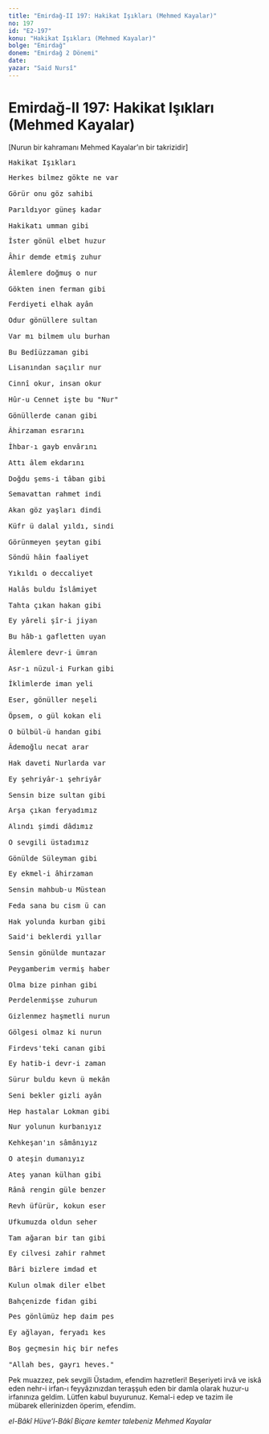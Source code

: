 ```yaml
---
title: "Emirdağ-II 197: Hakikat Işıkları (Mehmed Kayalar)"
no: 197
id: "E2-197"
konu: "Hakikat Işıkları (Mehmed Kayalar)"
bolge: "Emirdağ"
donem: "Emirdağ 2 Dönemi"
date: 
yazar: "Said Nursî"
---
```


# Emirdağ-II 197: Hakikat Işıkları (Mehmed Kayalar)

<p class="takdim">[Nurun bir kahramanı Mehmed Kayalar’ın bir takrizidir]</p>

<pre>
Hakikat Işıkları
</pre>

<pre>
Herkes bilmez gökte ne var
 
Görür onu göz sahibi
 
Parıldıyor güneş kadar
 
Hakikatı umman gibi
</pre>

<pre>
İster gönül elbet huzur
 
Âhir demde etmiş zuhur
 
Âlemlere doğmuş o nur
 
Gökten inen ferman gibi
</pre>

<pre>
Ferdiyeti elhak ayân
 
Odur gönüllere sultan
 
Var mı bilmem ulu burhan
 
Bu Bedîüzzaman gibi
</pre>

<pre>
Lisanından saçılır nur
 
Cinnî okur, insan okur
 
Hûr-u Cennet işte bu "Nur"
 
Gönüllerde canan gibi
</pre>

<pre>
Âhirzaman esrarını
 
İhbar-ı gayb envârını
 
Attı âlem ekdarını
 
Doğdu şems-i tâban gibi
</pre>

<pre>
Semavattan rahmet indi
 
Akan göz yaşları dindi
 
Küfr ü dalal yıldı, sindi
 
Görünmeyen şeytan gibi
</pre>

<pre>
Söndü hâin faaliyet
 
Yıkıldı o deccaliyet
 
Halâs buldu İslâmiyet
 
Tahta çıkan hakan gibi
</pre>

<pre>
Ey yâreli şîr-i jiyan
 
Bu hâb-ı gafletten uyan
 
Âlemlere devr-i ümran
 
Asr-ı nüzul-i Furkan gibi
</pre>

<pre>
İklimlerde iman yeli
 
Eser, gönüller neşeli
 
Öpsem, o gül kokan eli
 
O bülbül-ü handan gibi
</pre>

<pre>
Âdemoğlu necat arar
 
Hak daveti Nurlarda var
 
Ey şehriyâr-ı şehriyâr
 
Sensin bize sultan gibi
</pre>

<pre>
Arşa çıkan feryadımız
 
Alındı şimdi dâdımız
 
O sevgili üstadımız
 
Gönülde Süleyman gibi
</pre>

<pre>
Ey ekmel-i âhirzaman
 
Sensin mahbub-u Müstean
 
Feda sana bu cism ü can
 
Hak yolunda kurban gibi
</pre>

<pre>
Said'i beklerdi yıllar
 
Sensin gönülde muntazar
 
Peygamberim vermiş haber
 
Olma bize pinhan gibi
</pre>

<pre>
Perdelenmişse zuhurun
 
Gizlenmez haşmetli nurun
 
Gölgesi olmaz ki nurun
 
Firdevs'teki canan gibi
</pre>

<pre>
Ey hatib-i devr-i zaman
 
Sürur buldu kevn ü mekân
 
Seni bekler gizli ayân
 
Hep hastalar Lokman gibi
</pre>

<pre>
Nur yolunun kurbanıyız
 
Kehkeşan'ın sâmânıyız
 
O ateşin dumanıyız
 
Ateş yanan külhan gibi
</pre>

<pre>
Rânâ rengin güle benzer
 
Revh üfürür, kokun eser
 
Ufkumuzda oldun seher
 
Tam ağaran bir tan gibi
</pre>

<pre>
Ey cilvesi zahir rahmet
 
Bâri bizlere imdad et
 
Kulun olmak diler elbet
 
Bahçenizde fidan gibi
</pre>

<pre>
Pes gönlümüz hep daim pes
 
Ey ağlayan, feryadı kes
 
Boş geçmesin hiç bir nefes
 
"Allah bes, gayrı heves."
</pre>

Pek muazzez, pek sevgili Üstadım, efendim hazretleri! Beşeriyeti irvâ ve iskâ eden nehr-i irfan-ı feyyâzınızdan teraşşuh eden bir damla olarak huzur-u irfanınıza geldim. Lütfen kabul buyurunuz. Kemal-i edep ve tazim ile mübarek ellerinizden öperim, efendim.

*el-Bâkî Hüve’l-Bâkî*
*Biçare kemter talebeniz*
*Mehmed Kayalar*
